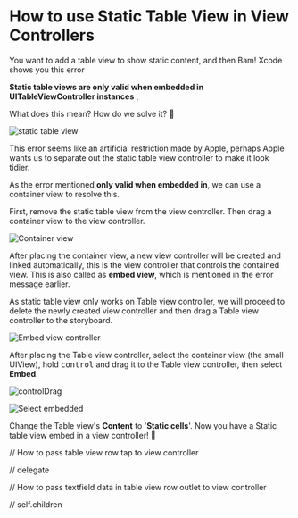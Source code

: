 # How to use Static Table View in View Controllers



You want to add a table view to show static content, and then Bam! Xcode shows you this error  

**Static table views are only valid when embedded in UITableViewController instances** , 

What does this mean? How do we solve it? 🤔



![static table view](https://iosimage.s3.amazonaws.com/2018/40-static-table-view/staticTableError.png)



This error seems like an artificial restriction made by Apple, perhaps Apple wants us to separate out the static table view controller to make it look tidier.



As the error mentioned **only valid when embedded in**, we can use a container view to resolve this.

First, remove the static table view from the view controller. Then drag a container view to the view controller.



![Container view](https://iosimage.s3.amazonaws.com/2018/40-static-table-view/containerView.png)



After placing the container view, a new view controller will be created and linked automatically, this is the view controller that controls the contained view. This is also called as **embed view**, which is mentioned in the error message earlier.



As static table view only works on Table view controller, we will proceed to delete the newly created view controller and then drag a Table view controller to the storyboard.

![Embed view controller](https://iosimage.s3.amazonaws.com/2018/40-static-table-view/embedViewController.png)



After placing the Table view controller, select the container view (the small UIView), hold <kbd>control</kbd> and drag it to the Table view controller, then select **Embed**.



![controlDrag](https://iosimage.s3.amazonaws.com/2018/40-static-table-view/controlDrag.png)



![Select embedded](https://iosimage.s3.amazonaws.com/2018/40-static-table-view/chooseEmbed.png)



Change the Table view's **Content** to '**Static cells**'. Now you have a Static table view embed in a view controller! 🙌





// How to pass table view row tap to view controller

// delegate



// How to pass textfield data in table view row outlet to view controller

// self.children

